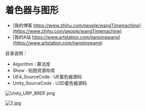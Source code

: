 # 着色器与图形

- [我的博客 https://www.zhihu.com/people/wangTimemachine](https://www.zhihu.com/people/wangTimemachine)
- [我的A站 https://www.artstation.com/jianpingwang](https://www.artstation.com/jianpingwang)

目录说明：
- Algorithm : 算法库
- Show : 贴图资源存库
- UE4_SourceCode : UE着色器源码
- Unity_SourceCode : U3D着色器源码

![Unity_URP_BRDF.png](https://github.com/MasterWangdaoyong/Shader-Graph/blob/main/Show/PBR-BRDF-Disney-Unity/Unity_URP_BRDF.png)

![2.jpg](https://github.com/MasterWangdaoyong/Shader-Graph/blob/main/Show/PBR-BRDF-Disney-Unity/2.jpg)




